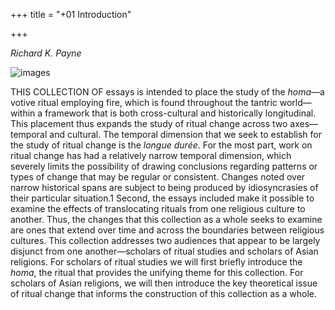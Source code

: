 +++
title = "+01 Introduction"

+++

*Richard K. Payne*

![images](images/00015.jpeg)



THIS COLLECTION OF essays is intended to place the study of the *homa*—a votive ritual employing fire, which is found throughout the tantric world—within a framework that is both cross-cultural and historically longitudinal. This placement thus expands the study of ritual change across two axes—temporal and cultural. The temporal dimension that we seek to establish for the study of ritual change is the *longue durée*. For the most part, work on ritual change has had a relatively narrow temporal dimension, which severely limits the possibility of drawing conclusions regarding patterns or types of change that may be regular or consistent. Changes noted over narrow historical spans are subject to being produced by idiosyncrasies of their particular situation.1 Second, the essays included make it possible to examine the effects of translocating rituals from one religious culture to another. Thus, the changes that this collection as a whole seeks to examine are ones that extend over time and across the boundaries between religious cultures. This collection addresses two audiences that appear to be largely disjunct from one another—scholars of ritual studies and scholars of Asian religions. For scholars of ritual studies we will first briefly introduce the *homa*, the ritual that provides the unifying theme for this collection. For scholars of Asian religions, we will then introduce the key theoretical issue of ritual change that informs the construction of this collection as a whole.


